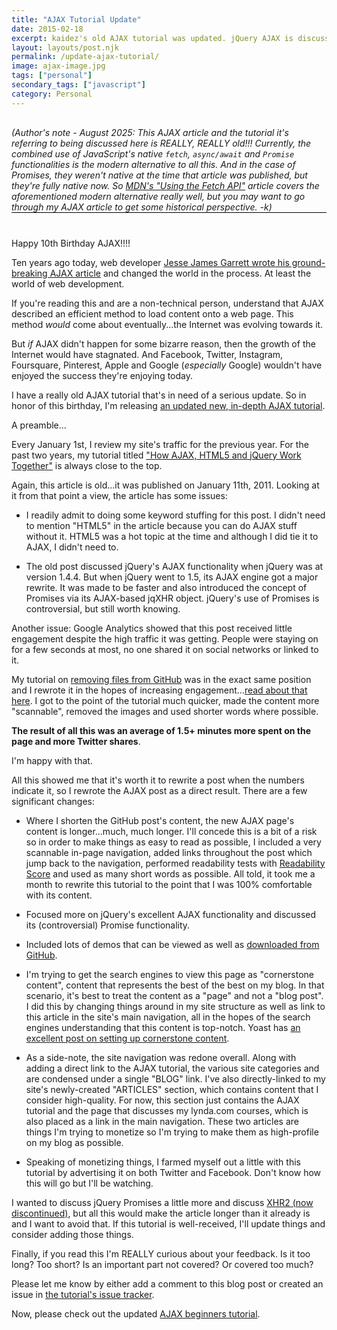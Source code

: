```yaml
---
title: "AJAX Tutorial Update"
date: 2015-02-18
excerpt: kaidez's old AJAX tutorial was updated. jQuery AJAX is discussed in depth and there's a short discussion on JavaScript Promises.
layout: layouts/post.njk
permalink: /update-ajax-tutorial/
image: ajax-image.jpg
tags: ["personal"]
secondary_tags: ["javascript"]
category: Personal
---
```

<p style="margin: 30px 0 40px; border-bottom: black 1px solid;">
<em>(Author's note - August 2025: This AJAX article and the tutorial it's referring to being discussed here is REALLY, REALLY old!!! Currently, the combined use of JavaScript's native <code>fetch</code>, <code>async/await</code> and <code>Promise</code> functionalities is the modern alternative to all this. And in the case of Promises, they weren't native at the time that article was published, but they're fully native now. So <a href="https://developer.mozilla.org/en-US/docs/Web/API/Fetch_API/Using_Fetch">MDN's "Using the Fetch API"</a> article covers the aforementioned modern alternative really well, but you may want to go through my AJAX article to get some historical perspective. -k)</em>
</p>

Happy 10th Birthday AJAX!!!!

Ten years ago today, web developer [Jesse James Garrett wrote his ground-breaking AJAX article](https://designftw.mit.edu/lectures/apis/ajax_adaptive_path.pdf) and changed the world in the process. At least the world of web development.

If you're reading this and are a non-technical person, understand that AJAX described an efficient method to load content onto a web page.  This method *would* come about eventually...the Internet was evolving towards it.

But *if* AJAX didn't happen for some bizarre reason, then the growth of the Internet would have stagnated. And Facebook, Twitter, Instagram, Foursquare, Pinterest, Apple and Google (*especially* Google) wouldn't have enjoyed the success they're enjoying today.

I have a really old AJAX tutorial that's in need of a serious update. So in honor of this birthday, I'm releasing [an updated new, in-depth AJAX tutorial](/ajax-tutorial/).

A preamble...

Every January 1st, I review my site's traffic for the previous year. For the past two years, my tutorial titled ["How AJAX, HTML5 and jQuery Work Together"](/ajax-jquery-html5-work-together/) is always close to the top.

Again, this article is old...it was published on January 11th, 2011. Looking at it from that point a view, the article has some issues:

* I readily admit to doing some keyword stuffing for this post. I didn't need to mention "HTML5" in the article because you can do AJAX stuff without it. HTML5 was a hot topic at the time and although I did tie it to AJAX, I didn't need to.

* The old post discussed jQuery's AJAX functionality when jQuery was at version 1.4.4. But when jQuery went to 1.5, its AJAX engine got a major rewrite. It was made to be faster and also introduced the concept of Promises via its AJAX-based jqXHR object.  jQuery's use of Promises is controversial, but still worth knowing.

Another issue: Google Analytics showed that this post received little engagement despite the high traffic it was getting. People were staying on for a few seconds at most, no one shared it on social networks or linked to it.

My tutorial on [removing files from GitHub](/remove-files-from-github/) was in the exact same position and I rewrote it in the hopes of increasing engagement...[read about that here](/github-tutorial-update/). I got to the point of the tutorial much quicker, made the content more "scannable", removed the images and used shorter words where possible.

__The result of all this was an average of 1.5+ minutes more spent on the page and more Twitter shares__.

I'm happy with that.

All this showed me that it's worth it to rewrite a post when the numbers indicate it, so I rewrote the AJAX post as a direct result. There are a few significant changes:

* Where I shorten the GitHub post's content, the new AJAX page's content is longer...much, much longer. I'll concede this is a bit of a risk so in order to make things as easy to read as possible, I included a very scannable in-page navigation, added links throughout the post which jump back to the navigation, performed readability tests with [Readability Score](https://readability-score.com/) and used as many short words as possible.  All told, it took me a month to rewrite this tutorial to the point that I was 100% comfortable with its content.

* Focused more on jQuery's excellent AJAX functionality and discussed its (controversial) Promise functionality.

* Included lots of demos that can be viewed as well as [downloaded from GitHub](https://github.com/kaidez/ajax-tutorial-samples).

* I'm trying to get the search engines to view this page as "cornerstone content", content that represents the best of the best on my blog. In that scenario, it's best to treat the content as a "page" and not a "blog post". I did this by changing things around in my site structure as well as link to this article in the site's main navigation, all in the hopes of the search engines understanding that this content is top-notch. Yoast has [an excellent post on setting up cornerstone content](https://yoast.com/cornerstone-content-rank/).

* As a side-note, the site navigation was redone overall. Along with adding a direct link to the AJAX tutorial, the various site categories and are condensed under a single "BLOG" link. I've also directly-linked to my site's newly-created "ARTICLES" section, which contains content that I consider high-quality. For now, this section just contains the AJAX tutorial and the page that discusses my lynda.com courses, which is also placed as a link in the main navigation. These two articles are things I'm trying to monetize so I'm trying to make them as high-profile on my blog as possible.

* Speaking of monetizing things, I farmed myself out a little with this tutorial by advertising it on both Twitter and Facebook. Don't know how this will go but I'll be watching.

I wanted to discuss jQuery Promises a little more and discuss [XHR2 (now discontinued)](http://www.w3.org/TR/XMLHttpRequest2/), but all this would make the article longer than it already is and I want to avoid that. If this tutorial is well-received, I'll update things and consider adding those things.

Finally, if you read this I'm REALLY curious about your feedback. Is it too long? Too short? Is an important part not covered? Or covered too much?

Please let me know by either add a comment to this blog post or created an issue in [the tutorial's issue tracker](https://github.com/kaidez/ajax-tutorial-samples/issues).

Now, please check out the updated [AJAX beginners tutorial](/ajax-tutorial/).

<script type="application/ld+json">
{
  "@context": "https://schema.org",
  "@type": "TechArticle",
  "headline": "AJAX Tutorial Update",
  "description": "kaidez's old AJAX tutorial was updated. jQuery AJAX is discussed in depth and there's a short discussion on JavaScript Promises",
  "author": {
    "@type": "Person",
    "name": "Kai Gittens"
  },
  "datePublished": "2015-02-18",
  "dateModified": "2025-09-14",
  "programmingLanguage": "JavaScript"
}
</script>
